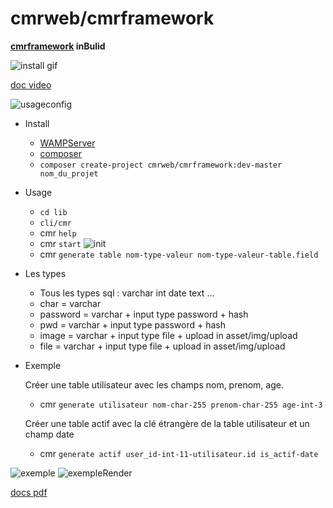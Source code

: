 # cmrweb/cmrframework
**[cmrframework](http://cmrweb.fr) inBulid**
 
 ![install gif](https://media.giphy.com/media/THxXanoyOd88Grrd1w/giphy.gif)

 [doc video](https://www.youtube.com/watch?v=InM_uDLBm7Q)

 ![usageconfig](https://cmrweb.fr/asset/img/cli.png) 
  * Install
    -  [WAMPServer](http://wampserver.com)
    -  [composer](https://getcomposer.org/download/)
    - `composer create-project cmrweb/cmrframework:dev-master nom_du_projet` 

  * Usage

    - `cd lib`
    - `cli/cmr`
    - cmr `help`
    - cmr `start`
  ![init](https://cmrweb.fr/asset/img/init.png)
    - cmr `generate table nom-type-valeur nom-type-valeur-table.field`
   
  * Les types 
    - Tous les types sql : varchar int date text ...
    - char      = varchar
    - password  = varchar + input type password + hash
    - pwd       = varchar + input type password + hash
    - image     = varchar + input type file + upload in asset/img/upload
    - file      = varchar + input type file + upload in asset/img/upload
  
  * Exemple
  
  
     Créer une table utilisateur avec les champs nom, prenom, age.    
    - cmr `generate utilisateur nom-char-255 prenom-char-255 age-int-3`
    
     Créer une table actif avec la clé étrangère de la table utilisateur et un champ date
    - cmr `generate actif user_id-int-11-utilisateur.id is_actif-date`
 
 ![exemple](https://cmrweb.fr/asset/img/cli2.png)
 ![exempleRender](https://cmrweb.fr/asset/img/cliRender.png)

 [docs pdf](https://docs.google.com/presentation/d/1FP2pDqd5z5KtJ_tku4P9MljjPUj33xVLkF9VqpDlFII/edit?usp=sharing)


